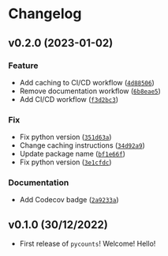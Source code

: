 # Changelog

<!--next-version-placeholder-->

## v0.2.0 (2023-01-02)
### Feature
* Add caching to CI/CD workflow ([`4d88506`](https://github.com/Kabilan108/pycounts/commit/4d88506879d9e70752c927db7eba8cbca1ad1d73))
* Remove documentation workflow ([`6b8eae5`](https://github.com/Kabilan108/pycounts/commit/6b8eae5211bee07d831e6f2b67a0b88f3f4887f5))
* Add CI/CD workflow ([`f3d2bc3`](https://github.com/Kabilan108/pycounts/commit/f3d2bc3bd450c72f6e52b1459838d7bd075463d0))

### Fix
* Fix python version ([`351d63a`](https://github.com/Kabilan108/pycounts/commit/351d63a04262054ffe4241c135b948825b1f1069))
* Change caching instructions ([`34d92a9`](https://github.com/Kabilan108/pycounts/commit/34d92a991eedbc62ec355e15891e6080f32e1a49))
* Update package name ([`bf1e66f`](https://github.com/Kabilan108/pycounts/commit/bf1e66f051b8da92f340a5c6f2bdc80a0e2e6b19))
* Fix python version ([`3e1cfdc`](https://github.com/Kabilan108/pycounts/commit/3e1cfdc91e2a32de05429c56ca8cbafd4612e486))

### Documentation
* Add Codecov badge ([`2a9233a`](https://github.com/Kabilan108/pycounts/commit/2a9233a156cc228a48d82ec8dcd80c96c170add6))

## v0.1.0 (30/12/2022)

- First release of `pycounts`! Welcome! Hello!

